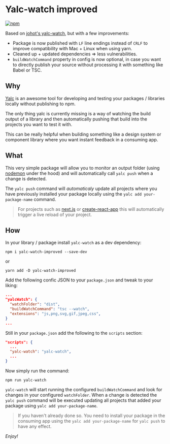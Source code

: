 # Yalc-watch improved

[![npm](https://img.shields.io/npm/v/yalc-watch-improved)](https://www.npmjs.com/package/yalc-watch-improved)

Based on [johot's yalc-watch](https://github.com/johot/yalc-watch), but with a few improvements:
* Package is now published with `LF` line endings instead of `CRLF` to improve compatibility with Mac + Linux when using yarn.
* Cleaned up + updated dependencies => less vulnerabilities.
* `buildWatchCommand` property in config is now optional, in case you want to directly publish your source without processing it with something like Babel or TSC.

## Why

[Yalc](https://github.com/whitecolor/yalc) is an awesome tool for developing and testing your packages / libraries locally without publishing to npm.

The only thing yalc is currently missing is a way of watching the build output of a library and then automatically pushing that build into the projects you want to test it with.

This can be really helpful when building something like a design system or component library where you want instant feedback in a consuming app.

## What

This very simple package will allow you to monitor an output folder (using [nodemon](https://github.com/remy/nodemon) under the hood) and will automatically call `yalc push` when a change is detected.

The `yalc push` command will _automaticaly_ update all projects where you have previously installed your package locally using the `yalc add your-package-name` command.

> For projects such as [next.js](https://nextjs.org/) or [create-react-app](https://github.com/facebook/create-react-app) this will automatically trigger a live reload of your project.

## How

In your library / package install `yalc-watch` as a dev dependency:

```
npm i yalc-watch-improved --save-dev
```

or

```
yarn add -D yalc-watch-improved
```

Add the following confic JSON to your `package.json` and tweak to your liking:

```json
...
"yalcWatch": {
  "watchFolder": "dist",
  "buildWatchCommand": "tsc --watch",
  "extensions": "js,png,svg,gif,jpeg,css",
}
...
```

Still in your `package.json` add the following to the `scripts` section:

```json
"scripts": {
  ...
  "yalc-watch": "yalc-watch",
  ...
}
```

Now simply run the command:

```
npm run yalc-watch
```

`yalc-watch` will start running the configured `buildWatchCommand` and look for changes in your configured `watchFolder`. When a change is detected the `yalc push` command will be executed updating all projects that added your package using `yalc add your-package-name`.

> If you haven't already done so. You need to install your package in the consuming app using the `yalc add your-package-name` for `yalc push` to have any effect.

_Enjoy!_
